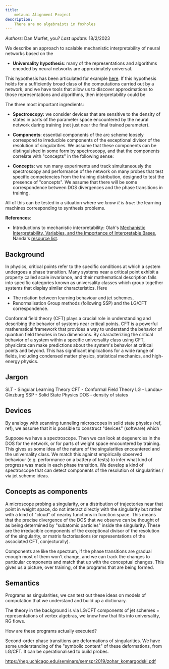 ```yaml
---
title:
    metauni Alignment Project
description:
    There are no algebraists in foxholes
---
```


*Authors:* Dan Murfet, you?
*Last update:* 18/2/2023

We describe an approach to scalable mechanistic interpretability of neural networks based on the

* **Universality hypothesis**: many of the representations and algorithms encoded by neural networks are approximately universal.

This hypothesis has been articulated for example [here](https://distill.pub/2020/circuits/zoom-in/#claim-3). If this hypothesis holds for a sufficiently broad class of the computations carried out by a network, and we have tools that allow us to discover approximations to those representations and algorithms, then interpretability could be 

The three most important ingredients:

* **Spectroscopy:** we consider devices that are sensitive to the density of states in parts of the parameter space encountered by the neural network during training (not just near the final trained parameter).

* **Components**: essential components of the arc scheme loosely correspond to irreducible components of the exceptional divisor of the resolution of singularities. We assume that these components can be distinguished in some form by spectroscopy, and that the components correlate with "concepts" in the following sense:

* **Concepts:** we run many experiments and track simultaneously the spectroscopy and performance of the network on many probes that test specific competencies from the training distribution, designed to test the presence of "concepts". We assume that there will be some correspondence between DOS divergences and the phase transitions in training. 

All of this can be tested in a situation where we *know it is true*: the learning machines corresponding to synthesis problems.

**References**:

- Introductions to mechanistic interpretability: Olah's [Mechanistic Interpretability, Variables, and the Importance of Interpretable Bases](https://transformer-circuits.pub/2022/mech-interp-essay/index.html), Nanda's [resource list](https://www.neelnanda.io/mechanistic-interpretability).

## Background

In physics, critical points refer to the specific conditions at which a system undergoes a phase transition. Many systems near a critical point exhibit a property called scale invariance, and their mathematical description falls into specific categories known as universality classes which group together systems that display similar characteristics. Here 

- The relation between learning behaviour and jet schemes,
- Renormalisation Group methods (following SSP) and the LG/CFT correspondence.

Conformal field theory (CFT) plays a crucial role in understanding and describing the behavior of systems near critical points. CFT is a powerful mathematical framework that provides a way to understand the behavior of quantum field theories in two dimensions. By characterizing the critical behavior of a system within a specific universality class using CFT, physicists can make predictions about the system's behavior at critical points and beyond. This has significant implications for a wide range of fields, including condensed matter physics, statistical mechanics, and high-energy physics.

## Jargon

SLT - Singular Learning Theory
CFT - Conformal Field Theory
LG - Landau-Ginzburg
SSP - Solid State Physics
DOS - density of states

## Devices

By analogy with scanning tunneling microscopes in solid state physics (ref, ref), we assume that it is possible to construct "devices" (software) which 

Suppose we have a spectroscope. Then we can look at degenercies in the DOS for the network, or for parts of weight space encountered by training. This gives us some idea of the nature of the singularities encountered and the universality class. We match this against empirically observed behaviour (e.g. performance on a battery of tests) to infer what kind of progress was made in each phase transition. We develop a kind of spectroscope that can detect components of the resolution of singularities / via jet scheme ideas.

## Concepts as components

A microscope probing a singularity, or a distribution of trajectories near that point in weight space, do not interact directly with the singularity but rather with a kind of "cloud" of nearby functions in function space. This means that the precise divergence of the DOS that we observe can be thought of as being determined by "subatomic particles" inside the singularity. These are the irreducible components of the exceptional divisor of the resolution of the singularity, or matrix factorisations (or representations of the associated CFT, conjecturally).

Components are like the spectrum, if the phase transitions are gradual enough most of them won't change, and we can track the changes to particular components and match that up with the conceptual changes. This gives us a picture, over training, of the programs that are being formed.

## Semantics

Programs as singularities, we can test out these ideas on models of computation that we understand and build up a dictionary.

The theory in the background is via LG/CFT components of jet schemes = representations of vertex algebras, we know how that fits into universality, RG flows.

How are these programs actually executed? 

Second-order phase transitions are deformations of singularities. We have some understanding of the "symbolic content" of these deformations, from LG/CFT. It can be operationalised to build probes.

https://hep.uchicago.edu/seminars/semspr2019/zohar_komargodski.pdf
